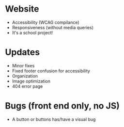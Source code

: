 # Website
- Accessibility (WCAG compilance)
- Responsiveness (without media queries)
- It's a school project!

# Updates
- Minor fixes
- Fixed footer confusion for accessibility
- Organization
- Image optimization
- 404 error page

# Bugs (front end only, no JS)
- A button or buttons has/have a visual bug
